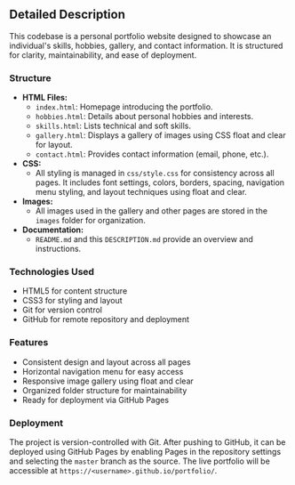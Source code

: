 ## Detailed Description

This codebase is a personal portfolio website designed to showcase an individual's skills, hobbies, gallery, and contact information. It is structured for clarity, maintainability, and ease of deployment.

### Structure

- **HTML Files:**
	- `index.html`: Homepage introducing the portfolio.
	- `hobbies.html`: Details about personal hobbies and interests.
	- `skills.html`: Lists technical and soft skills.
	- `gallery.html`: Displays a gallery of images using CSS float and clear for layout.
	- `contact.html`: Provides contact information (email, phone, etc.).
- **CSS:**
	- All styling is managed in `css/style.css` for consistency across all pages. It includes font settings, colors, borders, spacing, navigation menu styling, and layout techniques using float and clear.
- **Images:**
	- All images used in the gallery and other pages are stored in the `images` folder for organization.
- **Documentation:**
	- `README.md` and this `DESCRIPTION.md` provide an overview and instructions.

### Technologies Used

- HTML5 for content structure
- CSS3 for styling and layout
- Git for version control
- GitHub for remote repository and deployment

### Features

- Consistent design and layout across all pages
- Horizontal navigation menu for easy access
- Responsive image gallery using float and clear
- Organized folder structure for maintainability
- Ready for deployment via GitHub Pages

### Deployment

The project is version-controlled with Git. After pushing to GitHub, it can be deployed using GitHub Pages by enabling Pages in the repository settings and selecting the `master` branch as the source. The live portfolio will be accessible at `https://<username>.github.io/portfolio/`.
